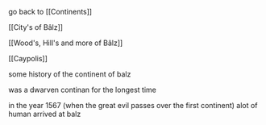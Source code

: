 go back to [[Continents]]

[[City's of Bâlz]]

[[Wood's, Hill's and more of Bâlz]]

[[Caypolis]]

some history of the continent of balz  

was a dwarven continan for the longest time 

in the year 1567 (when the great evil passes over the first continent) alot of human arrived at balz 